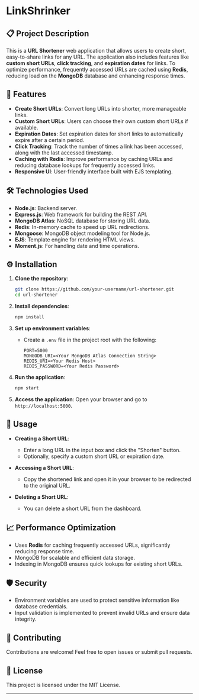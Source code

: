# LinkShrinker

## 📋 Project Description
This is a **URL Shortener** web application that allows users to create short, easy-to-share links for any URL. The application also includes features like **custom short URLs**, **click tracking**, and **expiration dates** for links. To optimize performance, frequently accessed URLs are cached using **Redis**, reducing load on the **MongoDB** database and enhancing response times.

## 🚀 Features
- **Create Short URLs**: Convert long URLs into shorter, more manageable links.
- **Custom Short URLs**: Users can choose their own custom short URLs if available.
- **Expiration Dates**: Set expiration dates for short links to automatically expire after a certain period.
- **Click Tracking**: Track the number of times a link has been accessed, along with the last accessed timestamp.
- **Caching with Redis**: Improve performance by caching URLs and reducing database lookups for frequently accessed links.
- **Responsive UI**: User-friendly interface built with EJS templating.

## 🛠️ Technologies Used
- **Node.js**: Backend server.
- **Express.js**: Web framework for building the REST API.
- **MongoDB Atlas**: NoSQL database for storing URL data.
- **Redis**: In-memory cache to speed up URL redirections.
- **Mongoose**: MongoDB object modeling tool for Node.js.
- **EJS**: Template engine for rendering HTML views.
- **Moment.js**: For handling date and time operations.

## ⚙️ Installation

1. **Clone the repository**:
   ```bash
   git clone https://github.com/your-username/url-shortener.git
   cd url-shortener
   ```

2. **Install dependencies**:
   ```bash
   npm install
   ```

3. **Set up environment variables**:
   - Create a `.env` file in the project root with the following:
     ```
     PORT=5000
     MONGODB_URI=<Your MongoDB Atlas Connection String>
     REDIS_URI=<Your Redis Host>
     REDIS_PASSWORD=<Your Redis Password>
     ```

4. **Run the application**:
   ```bash
   npm start
   ```

5. **Access the application**:
   Open your browser and go to `http://localhost:5000`.


## 🧩 Usage

- **Creating a Short URL**:
  - Enter a long URL in the input box and click the "Shorten" button.
  - Optionally, specify a custom short URL or expiration date.

- **Accessing a Short URL**:
  - Copy the shortened link and open it in your browser to be redirected to the original URL.

- **Deleting a Short URL**:
  - You can delete a short URL from the dashboard.

## 📈 Performance Optimization
- Uses **Redis** for caching frequently accessed URLs, significantly reducing response time.
- MongoDB for scalable and efficient data storage.
- Indexing in MongoDB ensures quick lookups for existing short URLs.

## 🛡️ Security
- Environment variables are used to protect sensitive information like database credentials.
- Input validation is implemented to prevent invalid URLs and ensure data integrity.

## 🤝 Contributing
Contributions are welcome! Feel free to open issues or submit pull requests.

## 📝 License
This project is licensed under the MIT License.

---
